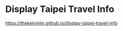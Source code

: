 # Display Taipei Travel Info
<a href="https://thekelvinlin.github.io/display-taipei-travel-info">https://thekelvinlin.github.io/display-taipei-travel-info</a>
